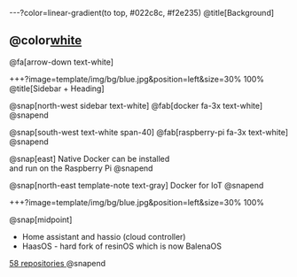 ---?color=linear-gradient(to top, #022c8c, #f2e235)
@title[Background]

## @color[white](Background)

@fa[arrow-down text-white]

<!-- 
@snap[south docslink span-60]
[The Template Docs](https://gitpitch.com/docs/the-template)
@snapend 
-->


+++?image=template/img/bg/blue.jpg&position=left&size=30% 100%
@title[Sidebar + Heading]

@snap[north-west sidebar text-white]
@fab[docker fa-3x text-white]
@snapend

@snap[south-west text-white span-40]
@fab[raspberry-pi fa-3x text-white]
@snapend

@snap[east]
Native Docker can be installed
<br>
and run on the Raspberry Pi
@snapend

@snap[north-east template-note text-gray]
Docker for IoT
@snapend

+++?image=template/img/bg/blue.jpg&position=left&size=30% 100%

@snap[midpoint]

- Home assistant and hassio (cloud controller)
- HaasOS - hard fork of resinOS which is now BalenaOS

[58 repositories ](https://github.com/home-assistant)
@snapend